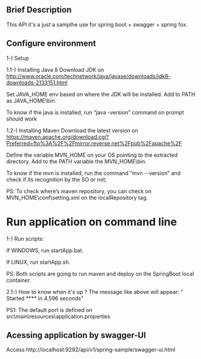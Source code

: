 ## Brief Description

This API it's a just a samplhe use for spring boot + swagger + spring fox.

## Configure environment
1-) Setup

1.1-) Installing Java 8
Download JDK on http://www.oracle.com/technetwork/java/javase/downloads/jdk8-downloads-2133151.html

Set JAVA_HOME env based on where the JDK will be installed. Add to PATH as JAVA_HOME\bin. 

To know if the java is installed, run “java -version” command on prompt should work 

1.2-) Installing Maven
Download the latest version on https://maven.apache.org/download.cgi?Preferred=ftp%3A%2F%2Fmirror.reverse.net%2Fpub%2Fapache%2F

Define the variable MVN_HOME on your OS pointing to the extracted directory. Add to the PATH variable the MVN_HOME\bin.

To know if the mvn is installed, run the command “mvn --version” and check if its recognition by the SO or not;

PS: To check where’s maven repository, you can check on MVN_HOME\conf\setting.xml on the localRepository tag.

# Run application on command line

1-) Run scripts:

If WINDOWS, run startApp.bat.

If LINUX, run startApp.sh.

PS: Both scripts are going to run maven and deploy on the SpringBoot local container.

2.1-) How to know when it's up ?
The message like above will appear:
" Started **** in 4.596 seconds"

PS1: The default port is defined on src\main\resources\application.properties

## Acessing application by swagger-UI

Access http://localhost:9292/api/v1/spring-sample/swagger-ui.html

